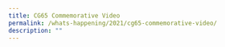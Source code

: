 ```yaml
---
title: CG65 Commemorative Video
permalink: /whats-happening/2021/cg65-commemorative-video/
description: ""
---
```

